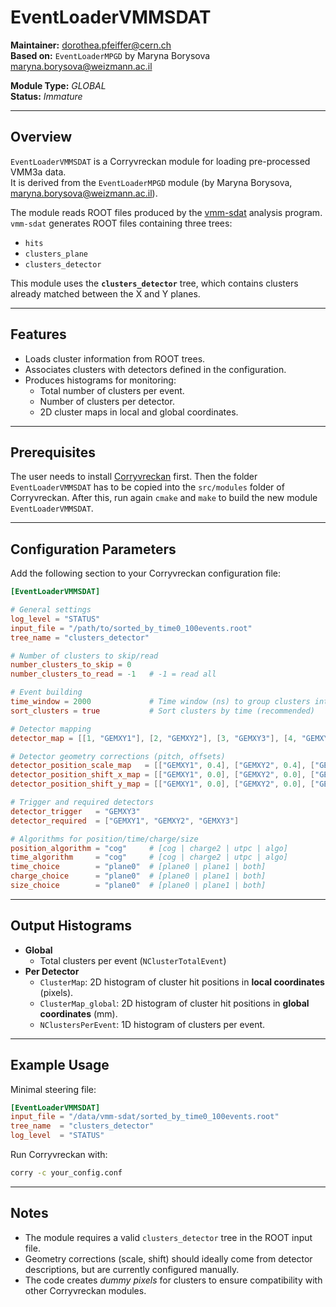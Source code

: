 # EventLoaderVMMSDAT

**Maintainer:** [dorothea.pfeiffer@cern.ch](mailto:dorothea.pfeiffer@cern.ch)  
**Based on:** `EventLoaderMPGD` by Maryna Borysova [maryna.borysova@weizmann.ac.il](mailto:maryna.borysova@weizmann.ac.il)

**Module Type:** *GLOBAL*  
**Status:** *Immature*  

---

## Overview
`EventLoaderVMMSDAT` is a Corryvreckan module for loading pre-processed VMM3a data.  
It is derived from the `EventLoaderMPGD` module (by Maryna Borysova, <maryna.borysova@weizmann.ac.il>).

The module reads ROOT files produced by the [vmm-sdat](https://github.com/ess-dmsc/vmm-sdat) analysis program.  
`vmm-sdat` generates ROOT files containing three trees:

- `hits`
- `clusters_plane`
- `clusters_detector`

This module uses the **`clusters_detector`** tree, which contains clusters already matched between the X and Y planes.

---

## Features
- Loads cluster information from ROOT trees.
- Associates clusters with detectors defined in the configuration.
- Produces histograms for monitoring:
  - Total number of clusters per event.
  - Number of clusters per detector.
  - 2D cluster maps in local and global coordinates.

---

## Prerequisites
The user needs to install [Corryvreckan](https://gitlab.cern.ch/corryvreckan/corryvreckan) first. Then the folder `EventLoaderVMMSDAT` has to be copied into the `src/modules` folder of Corryvreckan. After this, run again `cmake` and `make` to build the new module `EventLoaderVMMSDAT`. 

---


## Configuration Parameters

Add the following section to your Corryvreckan configuration file:

```toml
[EventLoaderVMMSDAT]

# General settings
log_level = "STATUS"
input_file = "/path/to/sorted_by_time0_100events.root"
tree_name = "clusters_detector"

# Number of clusters to skip/read
number_clusters_to_skip = 0
number_clusters_to_read = -1   # -1 = read all

# Event building
time_window = 2000             # Time window (ns) to group clusters into events
sort_clusters = true           # Sort clusters by time (recommended)

# Detector mapping
detector_map = [[1, "GEMXY1"], [2, "GEMXY2"], [3, "GEMXY3"], [4, "GEMXY4"]]

# Detector geometry corrections (pitch, offsets)
detector_position_scale_map   = [["GEMXY1", 0.4], ["GEMXY2", 0.4], ["GEMXY3", 0.4], ["GEMXY4", 0.4]]
detector_position_shift_x_map = [["GEMXY1", 0.0], ["GEMXY2", 0.0], ["GEMXY3", 0.0], ["GEMXY4", 0.0]]
detector_position_shift_y_map = [["GEMXY1", 0.0], ["GEMXY2", 0.0], ["GEMXY3", 0.0], ["GEMXY4", 0.0]]

# Trigger and required detectors
detector_trigger   = "GEMXY3"
detector_required  = ["GEMXY1", "GEMXY2", "GEMXY3"]

# Algorithms for position/time/charge/size
position_algorithm = "cog"     # [cog | charge2 | utpc | algo]
time_algorithm     = "cog"     # [cog | charge2 | utpc | algo]
time_choice        = "plane0"  # [plane0 | plane1 | both]
charge_choice      = "plane0"  # [plane0 | plane1 | both]
size_choice        = "plane0"  # [plane0 | plane1 | both]
```

---

## Output Histograms

- **Global**
  - Total clusters per event (`NClusterTotalEvent`)
- **Per Detector**
  - `ClusterMap`: 2D histogram of cluster hit positions in **local coordinates** (pixels).
  - `ClusterMap_global`: 2D histogram of cluster hit positions in **global coordinates** (mm).
  - `NClustersPerEvent`: 1D histogram of clusters per event.

---

## Example Usage

Minimal steering file:

```toml
[EventLoaderVMMSDAT]
input_file = "/data/vmm-sdat/sorted_by_time0_100events.root"
tree_name  = "clusters_detector"
log_level  = "STATUS"
```

Run Corryvreckan with:

```bash
corry -c your_config.conf
```

---

## Notes
- The module requires a valid `clusters_detector` tree in the ROOT input file.  
- Geometry corrections (scale, shift) should ideally come from detector descriptions, but are currently configured manually.  
- The code creates *dummy pixels* for clusters to ensure compatibility with other Corryvreckan modules.
